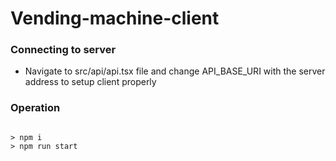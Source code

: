 # Vending-machine-client


### Connecting to server

* Navigate to src/api/api.tsx file and change API_BASE_URI with the server address to setup client properly
### Operation

````

> npm i
> npm run start



